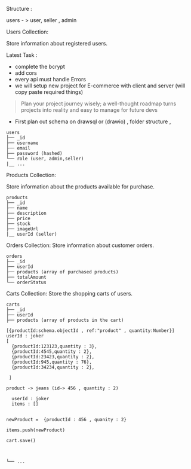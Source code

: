 Structure :

users - > user, seller , admin

Users Collection:

Store information about registered users.

Latest Task :

- complete the bcrypt
- add cors
- every api must handle Errors
- we will setup new project for E-commerce with client and server
  (will copy paste required things)

> Plan your project journey wisely; a well-thought roadmap turns projects into reality and easy to manage for future devs

- First plan out schema on drawsql or (drawio) , folder structure ,

```
users
├── _id
├── username
├── email
├── password (hashed)
└── role (user, admin,seller)
|__ ...

```

Products Collection:

Store information about the products available for purchase.

```
products
├── _id
├── name
├── description
├── price
├── stock
├── imageUrl
|__ userId (seller)
```

Orders Collection:
Store information about customer orders.

```
orders
├── _id
├── userId
├── products (array of purchased products)
├── totalAmount
└── orderStatus
```

Carts Collection:
Store the shopping carts of users.

```
carts
├── _id
├── userId
├── products (array of products in the cart)

[{productId:schema.objectId , ref:"product" , quantity:Number}]
userId : joker
[
  {productId:123123,quantity : 3},
  {productId:4545,quantity : 2},
  {productId:23423,quantity : 2},
  {productId:945,quantity : 76},
  {productId:34234,quantity : 2},

 ]

product -> jeans (id-> 456 , quantity : 2)

  userId : joker
  items : []


newProduct =  {productId : 456 , quanity : 2}

items.push(newProduct)

cart.save()



└── ...
```

<!-- Wishlist Collection: -->
